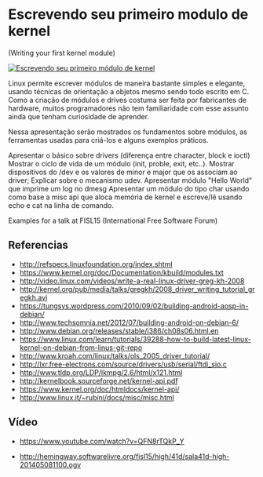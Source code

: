 
Escrevendo seu primeiro modulo de kernel
========================================
(Writing your first kernel module)

[![Escrevendo seu primeiro módulo de kernel](http://img.youtube.com/vi/QFN8rTQkP_Y/0.jpg)](http://www.youtube.com/watch?v=QFN8rTQkP_Y "Escrevendo seu primeiro módulo de kernel")

Linux permite escrever módulos de maneira bastante simples e elegante, usando técnicas de orientação a objetos mesmo sendo todo escrito em C. Como a criação de módulos e drives costuma ser feita por fabricantes de hardware, muitos programadores não tem familiaridade com esse assunto ainda que tenham curiosidade de aprender.

Nessa apresentação serão mostrados os fundamentos sobre módulos, as ferramentas usadas para criá-los e alguns exemplos práticos.

Apresentar o básico sobre drivers (diferença entre character, block e ioctl)
Mostrar o ciclo de vida de um módulo (init, proble, exit, etc..).
Mostrar dispositivos do /dev e os valores de minor e major que os associam ao driver;
Explicar sobre o mecanismo udev.
Apresentar módulo "Hello World" que imprime um log no dmesg
Apresentar um módulo do tipo char usando como base a misc api que aloca memória de kernel e escreve/lê usando echo e cat na linha de comando.

Examples for a talk at FISL15 (International Free Software Forum)

Referencias
-----------

* http://refspecs.linuxfoundation.org/index.shtml
* https://www.kernel.org/doc/Documentation/kbuild/modules.txt
* http://video.linux.com/videos/write-a-real-linux-driver-greg-kh-2008
* http://kernel.org/pub/media/talks/gregkh/2008_driver_writing_tutorial_gregkh.avi
* https://tungsys.wordpress.com/2010/09/02/building-android-aosp-in-debian/
* http://www.techsomnia.net/2012/07/building-android-on-debian-6/
* http://www.debian.org/releases/stable/i386/ch08s06.html.en
* https://www.linux.com/learn/tutorials/39288-how-to-build-latest-linux-kernel-on-debian-from-linus-git-repo
* http://www.kroah.com/linux/talks/ols_2005_driver_tutorial/
* http://lxr.free-electrons.com/source/drivers/usb/serial/ftdi_sio.c
* http://www.tldp.org/LDP/lkmpg/2.6/html/x121.html
* http://kernelbook.sourceforge.net/kernel-api.pdf
* https://www.kernel.org/doc/htmldocs/kernel-api/
* http://www.linux.it/~rubini/docs/misc/misc.html

Vídeo
-----

* https://www.youtube.com/watch?v=QFN8rTQkP_Y

* http://hemingway.softwarelivre.org/fisl15/high/41d/sala41d-high-201405081100.ogv
